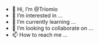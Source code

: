 - 👋 Hi, I’m @Triomio
- 👀 I’m interested in ...
- 🌱 I’m currently learning ...
- 💞️ I’m looking to collaborate on ...
- 📫 How to reach me ...

<!---
Triomio/Triomio is a ✨ special ✨ repository because its `README.md` (this file) appears on your GitHub profile.
You can click the Preview link to take a look at your changes.
--->
